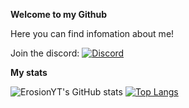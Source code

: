 **Welcome to my Github**


Here you can find infomation about me! 

Join the discord: [![Discord](https://img.shields.io/discord/330850307607363585?logo=discord)](https://discord.gg/EawuF4BPU7)

**My stats**

![ErosionYT's GitHub stats](https://github-readme-stats.vercel.app/api?username=ErosionYT&show_icons=true&theme=tokyonight)
[![Top Langs](https://github-readme-stats.vercel.app/api/top-langs/?username=ErosionYT)](https://github.com/ErosionYT/github-readme-stats)
